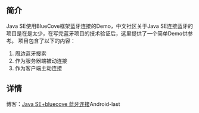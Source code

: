 ## 简介
Java SE使用BlueCove框架蓝牙连接的Demo，中文社区关于Java SE连接蓝牙的项目是在是太少，在写完蓝牙项目的技术验证后，这里提供了一个简单Demo供参考。
项目包含了以下的内容：
1. 周边蓝牙搜索
2. 作为服务器端被动连接
3. 作为客户端主动连接
## 详情
博客：[Java SE+bluecove  蓝牙连接](http://blog.csdn.net/Svizzera/article/details/77434917)Android-last
